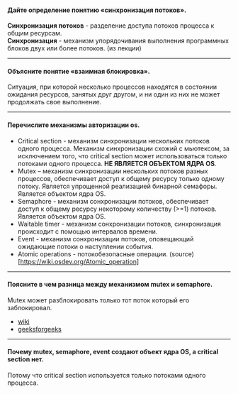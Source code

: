 #### Дайте определение понятию «синхронизация потоков».

**Синхронизация потоков** - разделение доступа потоков процесса к общим ресурсам.  
**Синхронизация** - механизм упорядочивания выполнения программных блоков двух или более потоков. (из лекции)

---
#### Объясните понятие «взаимная блокировка».

Ситуация, при которой несколько процессов находятся в состоянии ожидания ресурсов, занятых друг другом, и ни один из них не может продолжать свое выполнение.

---
#### Перечислите механизмы авторизации os.

- Critical section - механизм синхронизации нескольких потоков одного процесса. Механизм синхронизации схожий с мьютексом, за исключением того, что critical section может использоваться только потоками одного процесса. **НЕ ЯВЛЯЕТСЯ ОБЪЕКТОМ ЯДРА OS**.
- Mutex – механизм синхронизации нескольких потоков разных процессов, обеспечивает доступ к общему ресурсу только одному потоку. Является упрощенной реализацией бинарной семафоры. Является объектом ядра OS.
- Semaphore - механизм сонхронизации потоков, обеспечивает доступ к общему ресурсу некоторому количеству (>=1) потоков. Является объектом ядра OS.
- Waitable timer - механизм сонхронизации потоков, синхронизация происходит с помощью интервалов времени.
- Event - механизм сонхронизации потоков, оповещающий ожидающие потоки о наступлении события.
- Atomic operations - потокобезопасные операции. (source)[https://wiki.osdev.org/Atomic_operation]

---
#### Поясните в чем разница между механизмом mutex и semaphore.

Mutex может разблокировать только тот поток который его заблокировал.

- [wiki](https://en.wikipedia.org/wiki/Semaphore_(programming)#Semaphores_vs._mutexes)
- [geeksforgeeks](https://www.geeksforgeeks.org/mutex-vs-semaphore/)

---
#### Почему mutex, semaphore, event создают объект ядра OS, а critical section нет.

Потому что critical section используется только потоками одного процесса.
